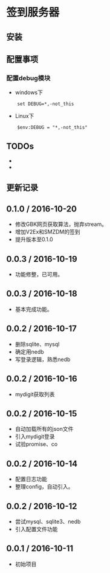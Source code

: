 # 签到服务器
## 安装
## 配置事项
### 配置debug模块
* windows下
```dos 
    set DEBUG=*,-not_this 
```
* Linux下
```linux
    $env:DEBUG = "*,-not_this"
``` 
## TODOs
* 
* 
## 更新记录
0.1.0 / 2016-10-20
------------------
  * 修改GBK网页获取算法，抛弃stream。
  * 增加V2Ex和SMZDM的签到
  * 提升版本至0.1.0
  
  
0.0.3 / 2016-10-19
------------------
  * 功能修整，已可用。
  
0.0.3 / 2016-10-18
------------------
  * 基本完成功能。

0.0.2 / 2016-10-17
------------------
  * 删除sqlite、mysql
  * 确定用nedb
  * 写登录逻辑，熟悉nedb
  
0.0.2 / 2016-10-16
------------------
  * mydigit获取列表  
  
0.0.2 / 2016-10-15
------------------
  * 自动加载所有的json文件
  * 引入mydigit登录
  * 试验promise、co
  
0.0.2 / 2016-10-14
------------------
  * 配置日志功能
  * 整理config，自动引入。
  
0.0.2 / 2016-10-12
------------------
  * 尝试mysql、sqlite3、nedb
  * 引入配置文件功能

0.0.1 / 2016-10-11
------------------
  * 初始项目

